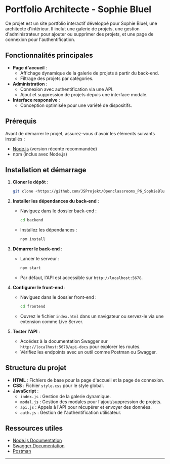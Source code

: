 # Portfolio Architecte - Sophie Bluel

Ce projet est un site portfolio interactif développé pour Sophie Bluel, une architecte d'intérieur. Il inclut une galerie de projets, une gestion d'administrateur pour ajouter ou supprimer des projets, et une page de connexion pour l'authentification.

## Fonctionnalités principales

- **Page d'accueil** :
  - Affichage dynamique de la galerie de projets à partir du back-end.
  - Filtrage des projets par catégories.
- **Administration** :
  - Connexion avec authentification via une API.
  - Ajout et suppression de projets depuis une interface modale.
- **Interface responsive** :
  - Conception optimisée pour une variété de dispositifs.

## Prérequis

Avant de démarrer le projet, assurez-vous d'avoir les éléments suivants installés :

- [Node.js](https://nodejs.org) (version récente recommandée)
- npm (inclus avec Node.js)

## Installation et démarrage

1. **Cloner le dépôt** :
   ```bash
   git clone <https://github.com/JSProjekt/Openclassrooms_P6_SophieBluel.git>
   ```

2. **Installer les dépendances du back-end** :
   - Naviguez dans le dossier back-end :
     ```bash
     cd backend
     ```
   - Installez les dépendances :
     ```bash
     npm install
     ```

3. **Démarrer le back-end** :
   - Lancer le serveur :
     ```bash
     npm start
     ```
   - Par défaut, l'API est accessible sur `http://localhost:5678`.

4. **Configurer le front-end** :
   - Naviguez dans le dossier front-end :
     ```bash
     cd frontend
     ```
   - Ouvrez le fichier `index.html` dans un navigateur ou servez-le via une extension comme Live Server.

5. **Tester l'API** :
   - Accédez à la documentation Swagger sur `http://localhost:5678/api-docs` pour explorer les routes.
   - Vérifiez les endpoints avec un outil comme Postman ou Swagger.

## Structure du projet

- **HTML** : Fichiers de base pour la page d'accueil et la page de connexion.
- **CSS** : Fichier `style.css` pour le style global.
- **JavaScript** :
  - `index.js` : Gestion de la galerie dynamique.
  - `modal.js` : Gestion des modales pour l'ajout/suppression de projets.
  - `api.js` : Appels à l'API pour récupérer et envoyer des données.
  - `auth.js` : Gestion de l'authentification utilisateur.

## Ressources utiles

- [Node.js Documentation](https://nodejs.org/en/docs/)
- [Swagger Documentation](https://swagger.io/docs/)
- [Postman](https://www.postman.com/)

---
